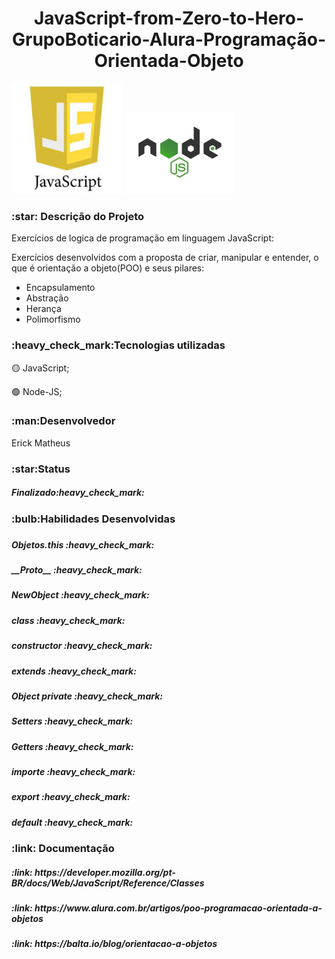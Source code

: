 <h1 align="center"> JavaScript-from-Zero-to-Hero-GrupoBoticario-Alura-Programação-Orientada-Objeto</h1>

![logo JavaScript](https://github.com/Erickmts10/JavaScript-from-Zero-to-Hero-GB-Alura-parte-3/blob/main/Logo/Logo.png)
![logo JavaScript](https://github.com/Erickmts10/JavaScript-from-Zero-to-Hero-GB-Alura-parte-3/blob/main/Logo/nodejs-2-logo.png)

<h3>:star: Descrição do Projeto</h3>
 
Exercícios de logica de programação em linguagem JavaScript:

Exercícios desenvolvidos com a proposta de criar, manipular e entender, o que é orientação a objeto(POO) e seus pilares:

- Encapsulamento
- Abstração
- Herança
- Polimorfismo

<h3>:heavy_check_mark:Tecnologias utilizadas</h3>

:yellow_circle: JavaScript;

:green_circle: Node-JS;

<h3>:man:Desenvolvedor</h3>
<p>Erick Matheus</p>

<h3>:star:Status</h3>
<h5>Finalizado:heavy_check_mark:</h5>

<h3>:bulb:Habilidades Desenvolvidas<h3>
<h5>Objetos.this :heavy_check_mark:</h5>
<h5>__Proto__ :heavy_check_mark:</h5>
<h5>NewObject :heavy_check_mark:</h5>
<h5>class :heavy_check_mark:</h5>
<h5>constructor :heavy_check_mark:</h5>
<h5>extends :heavy_check_mark:</h5>
<h5>Object private :heavy_check_mark:</h5>
<h5>Setters :heavy_check_mark:</h5>
<h5>Getters :heavy_check_mark:</h5>
<h5>importe :heavy_check_mark:</h5>
<h5>export :heavy_check_mark:</h5>
<h5>default :heavy_check_mark:</h5>

<h3>:link: Documentação</h3>
<h5>:link: https://developer.mozilla.org/pt-BR/docs/Web/JavaScript/Reference/Classes </h5>
<h5>:link: https://www.alura.com.br/artigos/poo-programacao-orientada-a-objetos </h5>
<h5>:link: https://balta.io/blog/orientacao-a-objetos </h5>
